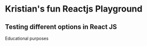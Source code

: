 # Kristian's fun Reactjs Playground
## Testing different options in React JS
Educational purposes
 
